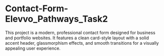 # Contact-Form-Elevvo_Pathways_Task2
This project is a modern, professional contact form designed for business and portfolio websites. It features a clean card-style layout with a solid accent header, glassmorphism effects, and smooth transitions for a visually appealing user experience.
